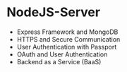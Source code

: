 # NodeJS-Server
- Express Framework and MongoDB
- HTTPS and Secure Communication
- User Authentication with Passport
- OAuth and User Authentication
- Backend as a Service (BaaS)
